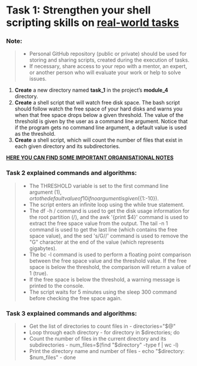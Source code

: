 # Task 1: Strengthen your shell scripting skills on [real-world tasks](https://www.linode.com/docs/guides/solving-real-world-problems-with-bash-scripts-a-tutorial/)

### Note:
> - Personal GitHub repository (public or private) should be used for storing and sharing scripts, created during the execution of tasks.
> - If necessary, share access to your repo with a mentor, an expert, or another person who will evaluate your work or help to solve issues.

1. **Create** a new directory named **task_1** in the project’s **module_4** directory.
2. **Create** a shell script that will watch free disk space. The bash script should follow watch the free space of your hard disks and warns you when that free space drops below a given threshold.
   The value of the threshold is given by the user as a command line argument. Notice that if the program gets no command line argument, a default value is used as the threshold.
3. **Create** a shell script, which will count the number of files that exist in each given directory and its subdirectories.
   
**[HERE YOU CAN FIND SOME IMPORTANT ORGANISATIONAL NOTES](../../../ORG-NOTES.md)**

### Task 2 explained commands and algorithms:

> - The THRESHOLD variable is set to the first command line argument ($1), or to the default value of 10 if no argument is given (${1:-10}).
> - The script enters an infinite loop using the while true statement.
> - The df -h / command is used to get the disk usage information for the root partition (/), and the awk '{print $4}' command is used to extract the free space value from the output. The tail -n 1 command is used to get the last line (which contains the free space value), and the sed 's/G//' command is used to remove the "G" character at the end of the value (which represents gigabytes).
> - The bc -l command is used to perform a floating point comparison between the free space value and the threshold value. If the free space is below the threshold, the comparison will return a value of 1 (true).
> - If the free space is below the threshold, a warning message is printed to the console.
> - The script waits for 5 minutes using the sleep 300 command before checking the free space again.

### Task 3 explained commands and algorithms:

> - Get the list of directories to count files in - directories="$@"
> -  Loop through each directory - for directory in $directories; do
> - Count the number of files in the current directory and its subdirectories - num_files=$(find "$directory" -type f | wc -l)
> - Print the directory name and number of files - echo "$directory: $num_files" - done
